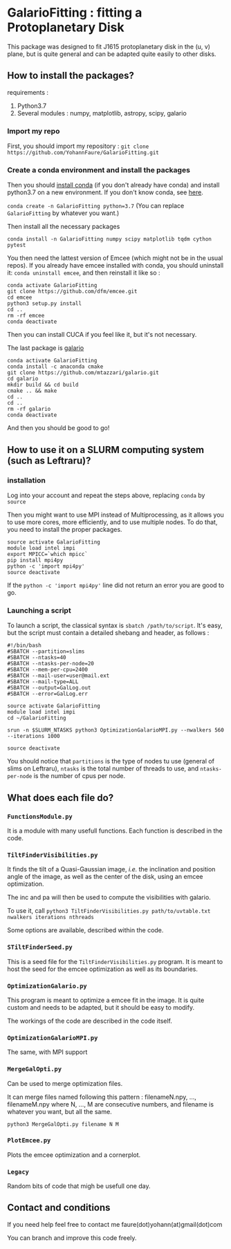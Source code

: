 # GalarioFitting : fitting a Protoplanetary Disk

This package was designed to fit J1615 protoplanetary disk in the (u, v) plane, but is quite general and can be adapted quite easily to other disks.

## How to install the packages?
requirements :
1. Python3.7
2. Several modules : numpy, matplotlib, astropy, scipy, galario

### Import my repo
First, you should import my repository :
`git clone https://github.com/YohannFaure/GalarioFitting.git`

### Create a conda environment and install the packages

Then you should [install conda](https://docs.conda.io/projects/conda/en/latest/user-guide/install/) (if you don't already have conda) and install python3.7 on a new environment.
If you don't know conda, see [here](https://uoa-eresearch.github.io/eresearch-cookbook/recipe/2014/11/20/conda/).

`conda create -n GalarioFitting python=3.7` (You can replace `GalarioFitting` by whatever you want.)

Then install all the necessary packages

```
conda install -n GalarioFitting numpy scipy matplotlib tqdm cython pytest
```

You then need the lattest version of Emcee (which might not be in the usual repos).
If you already have emcee installed with conda, you should uninstall it: `conda uninstall emcee`, and then reinstall it like so :

```
conda activate GalarioFitting
git clone https://github.com/dfm/emcee.git
cd emcee
python3 setup.py install
cd ..
rm -rf emcee
conda deactivate
```

Then you can install CUCA if you feel like it, but it's not necessary.


The last package is [galario](https://mtazzari.github.io/galario/install.html)

```
conda activate GalarioFitting
conda install -c anaconda cmake 
git clone https://github.com/mtazzari/galario.git
cd galario
mkdir build && cd build
cmake .. && make
cd ..
cd ..
rm -rf galario
conda deactivate
```
And then you should be good to go!

## How to use it on a SLURM computing system (such as Leftraru)?

### installation
Log into your account and repeat the steps above, replacing `conda` by `source`

Then you might want to use MPI instead of Multiprocessing, as it allows you to use more cores, more efficiently, and to use multiple nodes. To do that, you need to install the proper packages.

```
source activate GalarioFitting
module load intel impi
export MPICC=`which mpicc`
pip install mpi4py
python -c 'import mpi4py'
source deactivate
```

If the `python -c 'import mpi4py'` line did not return an error you are good to go.

### Launching a script

To launch a script, the classical syntax is `sbatch /path/to/script`. It's easy, but the script must contain a detailed shebang and header, as follows :

```
#!/bin/bash
#SBATCH --partition=slims
#SBATCH --ntasks=40
#SBATCH --ntasks-per-node=20
#SBATCH --mem-per-cpu=2400
#SBATCH --mail-user=user@mail.ext
#SBATCH --mail-type=ALL
#SBATCH --output=GalLog.out
#SBATCH --error=GalLog.err

source activate GalarioFitting
module load intel impi
cd ~/GalarioFitting

srun -n $SLURM_NTASKS python3 OptimizationGalarioMPI.py --nwalkers 560 --iterations 1000

source deactivate
```

You should notice that `partitions` is the type of nodes tu use (general of slims on Leftraru), `ntasks` is the total number of threads to use, and `ntasks-per-node` is the number of cpus per node.

## What does each file do?

### `FunctionsModule.py`

It is a module with many usefull functions. Each function is described in the code.

### `TiltFinderVisibilities.py`

It finds the tilt of a Quasi-Gaussian image, *i.e.* the inclination and position angle of the image, as well as the center of the disk, using an emcee optimization.

The inc and pa will then be used to compute the visibilities with galario.

To use it, call `python3 TiltFinderVisibilities.py path/to/uvtable.txt nwalkers iterations nthreads`

Some options are available, described within the code.

### `STiltFinderSeed.py`

This is a seed file for the `TiltFinderVisibilities.py` program. It is meant to host the seed for the emcee optimization as well as its boundaries.

### `OptimizationGalario.py`

This program is meant to optimize a emcee fit in the image. It is quite custom and needs to be adapted, but it should be easy to modify.

The workings of the code are described in the code itself.

### `OptimizationGalarioMPI.py`
The same, with MPI support

### `MergeGalOpti.py`

Can be used to merge optimization files.

It can merge files named following this pattern :
filenameN.npy, ..., filenameM.npy
where N, ..., M are consecutive numbers, and filename is whatever you want, but all the same.

`python3 MergeGalOpti.py filename N M`

### `PlotEmcee.py`

Plots the emcee optimization and a cornerplot.

### `Legacy`

Random bits of code that migh be usefull one day.

## Contact and conditions

If you need help feel free to contact me
faure(dot)yohann(at)gmail(dot)com

You can branch and improve this code freely.
